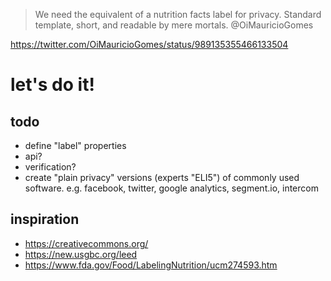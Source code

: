 > We need the equivalent of a nutrition facts label for privacy. Standard template, short, and readable by mere mortals.
> @OiMauricioGomes

https://twitter.com/OiMauricioGomes/status/989135355466133504

# let's do it!


## todo
- define "label" properties
- api?
- verification?
- create "plain privacy" versions (experts "ELI5") of commonly used software. e.g. facebook, twitter, google analytics, segment.io, intercom


## inspiration
- https://creativecommons.org/
- https://new.usgbc.org/leed
- https://www.fda.gov/Food/LabelingNutrition/ucm274593.htm
